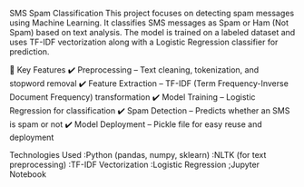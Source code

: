  SMS Spam Classification
This project focuses on detecting spam messages using Machine Learning. It classifies SMS messages as Spam or Ham (Not Spam) based on text analysis. The model is trained on a labeled dataset and uses TF-IDF vectorization along with a Logistic Regression classifier for prediction.

🔹 Key Features
✔️ Preprocessing – Text cleaning, tokenization, and stopword removal
✔️ Feature Extraction – TF-IDF (Term Frequency-Inverse Document Frequency) transformation
✔️ Model Training – Logistic Regression for classification
✔️ Spam Detection – Predicts whether an SMS is spam or not
✔️ Model Deployment – Pickle file for easy reuse and deployment

 Technologies Used
:Python (pandas, numpy, sklearn)
:NLTK (for text preprocessing)
:TF-IDF Vectorization
:Logistic Regression
;Jupyter Notebook 
